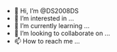 - 👋 Hi, I’m @DS2008DS
- 👀 I’m interested in ...
- 🌱 I’m currently learning ...
- 💞️ I’m looking to collaborate on ...
- 📫 How to reach me ...

<!---
DS2008DS/DS2008DS is a ✨ special ✨ repository because its `README.md` (this file) appears on your GitHub profile.
You can click the Preview link to take a look at your changes.
--->
